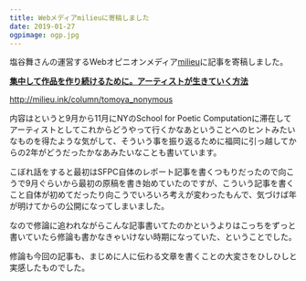 ```yaml
---
title: Webメディアmilieuに寄稿しました
date: 2019-01-27
ogpimage: ogp.jpg
---
```


塩谷舞さんの運営するWebオピニオンメディア[milieu](http://milieu.ink/)に記事を寄稿しました。

**[集中して作品を作り続けるために。アーティストが生きていく方法](http://milieu.ink/column/tomoya_nonymous)**

<http://milieu.ink/column/tomoya_nonymous>

<!--more-->

内容はというと9月から11月にNYのSchool for Poetic Computationに滞在してアーティストとしてこれからどうやって行くかなあということへのヒントみたいなものを得たような気がして、そういう事を振り返るために福岡に引っ越してからの2年がどうだったかなあみたいなことも書いています。

こぼれ話をすると最初はSFPC自体のレポート記事を書くつもりだったので向こうで9月ぐらいから最初の原稿を書き始めていたのですが、こういう記事を書くこと自体が初めてだったり向こうでいろいろ考えが変わったもんで、気づけば年が明けてからの公開になってしまいました。

なので修論に追われながらこんな記事書いてたのかというよりはこっちをずっと書いていたら修論も書かなきゃいけない時期になっていた、ということでした。

修論も今回の記事も、まじめに人に伝わる文章を書くことの大変さをひしひしと実感したものでした。
